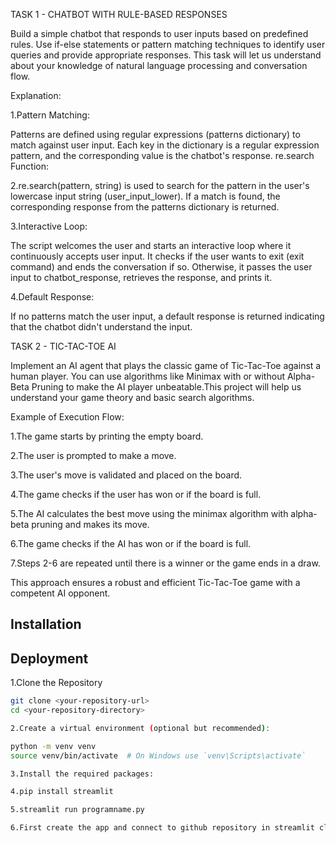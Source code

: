 TASK 1 - CHATBOT WITH RULE-BASED RESPONSES

Build a simple chatbot that responds to user inputs based on predefined rules. Use if-else statements or pattern matching techniques to identify user queries and provide appropriate responses. This task will let us understand about your knowledge of natural language processing and conversation flow.

Explanation:

1.Pattern Matching:

Patterns are defined using regular expressions (patterns dictionary) to match against user input.
Each key in the dictionary is a regular expression pattern, and the corresponding value is the chatbot's response.
re.search Function:

2.re.search(pattern, string) is used to search for the pattern in the user's lowercase input string (user_input_lower).
If a match is found, the corresponding response from the patterns dictionary is returned.

3.Interactive Loop:

The script welcomes the user and starts an interactive loop where it continuously accepts user input.
It checks if the user wants to exit (exit command) and ends the conversation if so.
Otherwise, it passes the user input to chatbot_response, retrieves the response, and prints it.

4.Default Response:

If no patterns match the user input, a default response is returned indicating that the chatbot didn't understand the input.

TASK 2 - TIC-TAC-TOE AI

Implement an AI agent that plays the classic game of Tic-Tac-Toe against a human player. You can use algorithms like Minimax with or without Alpha-Beta Pruning to make the AI player unbeatable.This project will help us understand your game theory and basic search algorithms.

Example of Execution Flow:

1.The game starts by printing the empty board.

2.The user is prompted to make a move.

3.The user's move is validated and placed on the board.

4.The game checks if the user has won or if the board is full.

5.The AI calculates the best move using the minimax algorithm with alpha-beta pruning and makes its move.

6.The game checks if the AI has won or if the board is full.

7.Steps 2-6 are repeated until there is a winner or the game ends in a draw.

This approach ensures a robust and efficient Tic-Tac-Toe game with a competent AI opponent.

## Installation
## Deployment

1.Clone the Repository
   
   ```sh
   git clone <your-repository-url>
   cd <your-repository-directory>

2.Create a virtual environment (optional but recommended):

python -m venv venv
source venv/bin/activate  # On Windows use `venv\Scripts\activate`

3.Install the required packages:

4.pip install streamlit

5.streamlit run programname.py

6.First create the app and connect to github repository in streamlit cloud and deploy the app.
